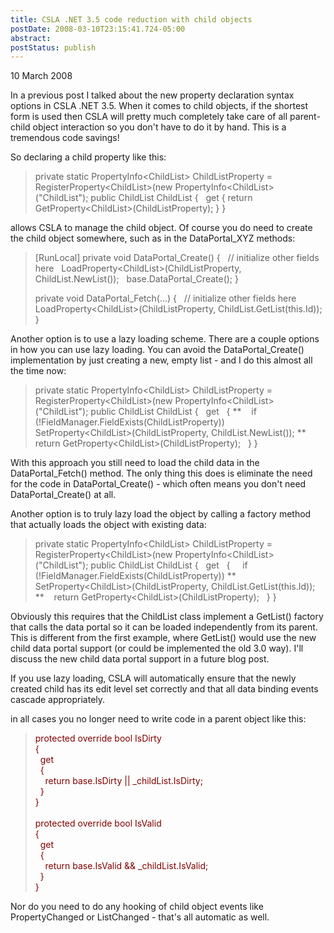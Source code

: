 ```yaml
---
title: CSLA .NET 3.5 code reduction with child objects
postDate: 2008-03-10T23:15:41.724-05:00
abstract: 
postStatus: publish
---
```

10 March 2008

In a previous post I talked about the new property declaration syntax options in CSLA .NET 3.5. When it comes to child objects, if the shortest form is used then CSLA will pretty much completely take care of all parent-child object interaction so you don't have to do it by hand. This is a tremendous code savings!

So declaring a child property like this:


> private static PropertyInfo&lt;ChildList&gt; ChildListProperty =
>   RegisterProperty&lt;ChildList&gt;(new PropertyInfo&lt;ChildList&gt;("ChildList");
> public ChildList ChildList
> {
>   get { return GetProperty&lt;ChildList&gt;(ChildListProperty); }
> }


allows CSLA to manage the child object. Of course you do need to create the child object somewhere, such as in the DataPortal\_XYZ methods:


> [RunLocal]
> private void DataPortal\_Create()
> {
>   // initialize other fields here
>   LoadProperty&lt;ChildList&gt;(ChildListProperty, ChildList.NewList());
>   base.DataPortal\_Create();
> }
>
> private void DataPortal\_Fetch(...)
> {
>   // initialize other fields here
>   LoadProperty&lt;ChildList&gt;(ChildListProperty, ChildList.GetList(this.Id));
> }


Another option is to use a lazy loading scheme. There are a couple options in how you can use lazy loading. You can avoid the DataPortal\_Create() implementation by just creating a new, empty list - and I do this almost all the time now:


> private static PropertyInfo&lt;ChildList&gt; ChildListProperty =
>   RegisterProperty&lt;ChildList&gt;(new PropertyInfo&lt;ChildList&gt;("ChildList");
> public ChildList ChildList
> {
>   get
>   {
> **    if (!FieldManager.FieldExists(ChildListProperty))
>       SetProperty&lt;ChildList&gt;(ChildListProperty, ChildList.NewList());
> **    return GetProperty&lt;ChildList&gt;(ChildListProperty);
>   }
> }


With this approach you still need to load the child data in the DataPortal\_Fetch() method. The only thing this does is eliminate the need for the code in DataPortal\_Create() - which often means you don't need DataPortal\_Create() at all.

Another option is to truly lazy load the object by calling a factory method that actually loads the object with existing data:


> private static PropertyInfo&lt;ChildList&gt; ChildListProperty =
>   RegisterProperty&lt;ChildList&gt;(new PropertyInfo&lt;ChildList&gt;("ChildList");
> public ChildList ChildList
> {
>   get
>   {
>     if (!FieldManager.FieldExists(ChildListProperty))
> **      SetProperty&lt;ChildList&gt;(ChildListProperty, ChildList.GetList(this.Id));
> **    return GetProperty&lt;ChildList&gt;(ChildListProperty);
>   }
> }


Obviously this requires that the ChildList class implement a GetList() factory that calls the data portal so it can be loaded independently from its parent. This is different from the first example, where GetList() would use the new child data portal support (or could be implemented the old 3.0 way). I'll discuss the new child data portal support in a future blog post.

If you use lazy loading, CSLA will automatically ensure that the newly created child has its edit level set correctly and that all data binding events cascade appropriately.

in all cases you no longer need to write code in a parent object like this:


> <font color="#800000">protected override bool IsDirty<br>{<br>&nbsp; get<br>&nbsp; {<br>&nbsp;&nbsp;&nbsp; return base.IsDirty || _childList.IsDirty;<br>&nbsp; }<br>}<br><br>protected override bool IsValid<br>{<br>&nbsp; get<br>&nbsp; {<br>&nbsp;&nbsp;&nbsp; return base.IsValid &amp;&amp; _childList.IsValid;<br>&nbsp; }<br>}</font>


Nor do you need to do any hooking of child object events like PropertyChanged or ListChanged - that's all automatic as well.

